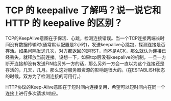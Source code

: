 # TCP 的 keepalive 了解吗？说一说它和 HTTP 的 keepalive 的区别？

TCP的KeepAlive意图在于保活、心跳，检测连接错误。当一个TCP连接两端长时间没有数据传输时(通常默认配置是2小时)，发送keepalive心跳包，探测连接是否存活。如果间隔发送几次，对方都返回的是RST，而不是ACK，那么就认为连接已经丢失，就释放当前连接。设想一下，如果tcp层没有keepalive的机制，一旦一方断开连接却没有发送FIN给另外一方的话，那么另外一方会一直以为这个连接还是存活的，几天，几月。那么这对服务器资源的影响是很大的。(在ESTABLISH状态的时候，双方为了检测连接的可用行。)

HTTP协议的Keep-Alive意图在于短时间内连接复用，希望可以短时间内在同一个连接上进行多次请求/响应。
